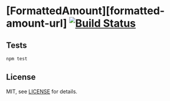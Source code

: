 # [FormattedAmount][formatted-amount-url] [![Build Status](https://travis-ci.org/jtassin/formatted-amount.svg?branch=master)](https://travis-ci.org/jtassin/formatted-amount)

## Tests

```sh
npm test
```

## License

MIT, see [LICENSE](/LICENSE) for details.
